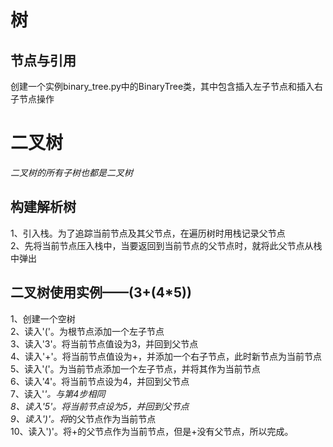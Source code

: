 树
===
节点与引用
---------
创建一个实例binary_tree.py中的BinaryTree类，其中包含插入左子节点和插入右子节点操作

二叉树
=====
*二叉树的所有子树也都是二叉树*

构建解析树
---------
1、引入栈。为了追踪当前节点及其父节点，在遍历树时用栈记录父节点   
2、先将当前节点压入栈中，当要返回到当前节点的父节点时，就将此父节点从栈中弹出   

二叉树使用实例——(3+(4*5))
-----------------------
1、创建一个空树   
2、读入'('。为根节点添加一个左子节点   
3、读入'3'。将当前节点值设为3，并回到父节点   
4、读入'+'。将当前节点值设为+，并添加一个右子节点，此时新节点为当前节点   
5、读入'('。为当前节点添加一个左子节点，并将其作为当前节点   
6、读入'4'。将当前节点设为4，并回到父节点   
7、读入'*'。与第4步相同   
8、读入'5'。将当前节点设为5，并回到父节点   
9、读入')'。将*的父节点作为当前节点   
10、读入')'。将+的父节点作为当前节点，但是+没有父节点，所以完成。